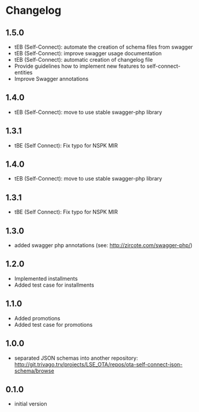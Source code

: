 # Changelog

## 1.5.0
- tEB (Self-Connect): automate the creation of schema files from swagger
- tEB (Self-Connect): improve swagger usage documentation
- tEB (Self-Connect): automatic creation of changelog file
- Provide guidelines how to implement new features to self-connect-entities
- Improve Swagger annotations

## 1.4.0
- tEB (Self-Connect): move to use stable swagger-php library

## 1.3.1
- tBE (Self Connect): Fix typo for NSPK MIR

## 1.4.0
- tEB (Self-Connect): move to use stable swagger-php library

## 1.3.1
- tBE (Self Connect): Fix typo for NSPK MIR

## 1.3.0
- added swagger php annotations (see: http://zircote.com/swagger-php/)

## 1.2.0
- Implemented installments
- Added test case for installments

## 1.1.0
- Added promotions 
- Added test case for promotions

## 1.0.0
- separated JSON schemas into another repository: http://git.trivago.trv/projects/LSE_OTA/repos/ota-self-connect-json-schema/browse

## 0.1.0
- initial version
